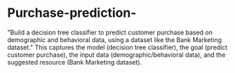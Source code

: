 # Purchase-prediction-
"Build a decision tree classifier to predict customer purchase based on demographic and behavioral data, using a dataset like the Bank Marketing dataset." This captures the model (decision tree classifier), the goal (predict customer purchase), the input data (demographic/behavioral data), and the suggested resource (Bank Marketing dataset).
